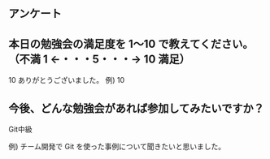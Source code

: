 ## アンケート

## 本日の勉強会の満足度を 1〜10 で教えてください。（不満 1 ←・・・5・・・→ 10 満足）
10
ありがとうございました。
例) 10

## 今後、どんな勉強会があれば参加してみたいですか？
Git中級

例) チーム開発で Git を使った事例について聞きたいと思いました。
